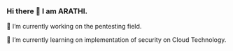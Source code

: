 ### Hi there :raised_hands: I am ARATHI.

🔭 I’m currently working on the pentesting field.

🌱 I’m currently learning on implementation of security on Cloud Technology.


